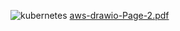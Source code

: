 ![kubernetes](https://user-images.githubusercontent.com/79623220/125558004-e92bdfd7-9091-42e7-8d44-a70aee910f24.jpg)
[aws-drawio-Page-2.pdf](https://github.com/Yess-P/corona-map/files/6813418/aws-drawio-Page-2.pdf)
